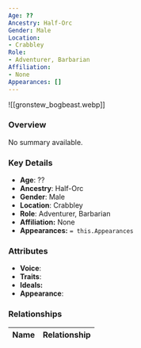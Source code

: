 ```yaml
---
Age: ??
Ancestry: Half-Orc
Gender: Male
Location:
- Crabbley
Role:
- Adventurer, Barbarian
Affiliation:
- None
Appearances: []
---
```


![[gronstew_bogbeast.webp]]

### Overview
No summary available.

### Key Details
- **Age**: ??
- **Ancestry**: Half-Orc
- **Gender**: Male
- **Location**: Crabbley
- **Role**: Adventurer, Barbarian
- **Affiliation:** None
- **Appearances:** `= this.Appearances`

### Attributes
- **Voice**: 
- **Traits**: 
- **Ideals:** 
- **Appearance**:

### Relationships

| Name  | Relationship |
| ----- | ------------ |

